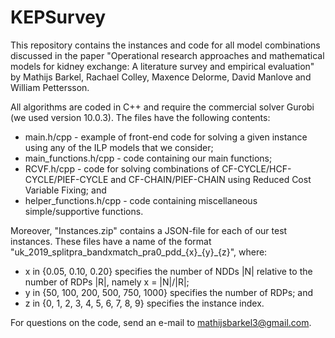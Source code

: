 # KEPSurvey
This repository contains the instances and code for all model combinations discussed in the paper "Operational research approaches and mathematical models for kidney exchange: A literature survey and empirical evaluation" by Mathijs Barkel, Rachael Colley, Maxence Delorme, David Manlove and William Pettersson.

All algorithms are coded in C++ and require the commercial solver Gurobi (we used version 10.0.3). The files have the following contents:
- main.h/cpp             - example of front-end code for solving a given instance using any of the ILP models that we consider;
- main_functions.h/cpp   - code containing our main functions;
- RCVF.h/cpp             - code for solving combinations of CF-CYCLE/HCF-CYCLE/PIEF-CYCLE and CF-CHAIN/PIEF-CHAIN using Reduced Cost Variable Fixing; and
- helper_functions.h/cpp - code containing miscellaneous simple/supportive functions.

Moreover, "Instances.zip" contains a JSON-file for each of our test instances. 
These files have a name of the format "uk_2019_splitpra_bandxmatch_pra0_pdd\_{x}\_{y}\_{z}", where:
- x in {0.05, 0.10, 0.20} specifies the number of NDDs |N| relative to the number of RDPs |R|, namely x = |N|/|R|;
- y in {50, 100, 200, 500, 750, 1000} specifies the number of RDPs; and
- z in {0, 1, 2, 3, 4, 5, 6, 7, 8, 9} specifies the instance index.

For questions on the code, send an e-mail to mathijsbarkel3@gmail.com.
